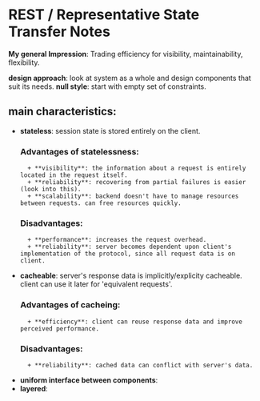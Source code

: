 # REST / Representative State Transfer Notes

**My general Impression**: Trading efficiency for visibility, maintainability, flexibility. 

**design approach**: look at system as a whole and design components that suit its needs.
**null style**: start with empty set of constraints. 

## main characteristics:
+ **stateless**: session state is stored entirely on the client.
    ### Advantages of statelessness:
        + **visibility**: the information about a request is entirely located in the request itself.
        + **reliability**: recovering from partial failures is easier (look into this). 
        + **scalability**: backend doesn't have to manage resources between requests. can free resources quickly.

    ### Disadvantages:
        + **performance**: increases the request overhead.
        + **reliability**: server becomes dependent upon client's implementation of the protocol, since all request data is on client.

+ **cacheable**: server's response data is implicitly/explicity cacheable. client can use it later for 'equivalent requests'.
    ### Advantages of cacheing:
        + **efficiency**: client can reuse response data and improve perceived performance.
    ### Disadvantages:
        + **reliability**: cached data can conflict with server's data.
+ **uniform interface between components**: 
+ **layered**:
